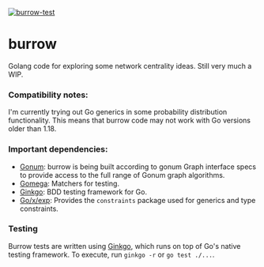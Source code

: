 [![burrow-test](https://github.com/bdshroyer/burrow/actions/workflows/burrow-test.yml/badge.svg?branch=master)](https://github.com/bdshroyer/burrow/actions/workflows/burrow-test.yml)


# burrow

Golang code for exploring some network centrality ideas. Still very much a WIP.

### Compatibility notes:
I'm currently trying out Go generics in some probability distribution functionality. This means that burrow code may not work with Go versions older than 1.18.

### Important dependencies:
* [Gonum](https://github.com/gonum/gonum): burrow is being built according to gonum Graph interface specs to provide access to the full range of Gonum graph algorithms.
* [Gomega](https://github.com/onsi/gomega): Matchers for testing.
* [Ginkgo](https://github.com/onsi/ginkgo): BDD testing framework for Go.
* [Go/x/exp](https://pkg.go.dev/golang.org/x/exp): Provides the `constraints` package used for generics and type constraints.

### Testing

Burrow tests are written using [Ginkgo](https://onsi.github.io/ginkgo), which runs on top of Go's native testing framework. To execute, run `ginkgo -r` or `go test ./...`.
